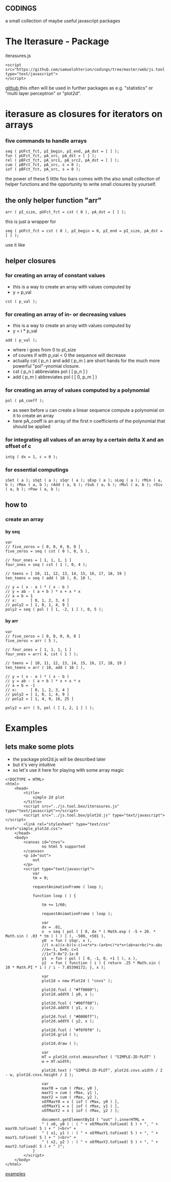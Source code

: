 ## CODINGS

a small collection of maybe useful javascript packages

# The Iterasure - Package
iterasures.js

```
<script src="https://github.com/samuelohterion/codings/tree/master/web/js.tool.box/iterasures.js" type="text/javascript">
</script>
```

[ github ](https://github.com/samuelohterion/codings/blob/master/web/js.tool.box/iterasures.js)
this often will be used in further packages as e.g. "statistics" or "multi layer perceptron" or "plot2d".
# iterasure as closures for iterators on arrays
### five commands to handle arrays

```
seq ( pUFct_fct, pI_begin, pI_end, pA_dst = [ ] );
fun ( pUFct_fct, pA_src, pA_dst = [ ] );
rel ( pBFct_fct, pA_src1, pA_src2, pA_dst = [ ] );
cum ( pBFct_fct, pA_src, s = 0 );
iof ( pBFct_fct, pA_src, s = 0 );
```

the power of these 5 little foo bars comes with the also small collection of helper functions and the opportunity to write small closures by yourself.
## the only helper function "arr"


```
arr ( pI_size, pUFct_fct = cst ( 0 ), pA_dst = [ ] );
```

this is just a wrapper for


```
seq ( pUFct_fct = cst ( 0 ), pI_begin = 0, pI_end = pI_size, pA_dst = [ ] );
```

use it like


## helper closures
### for creating an array of constant values
- this is a way to create an array with values computed by
- y = p_val


```
cst ( p_val );
```

### for creating an array of in- or decreasing values
- this is a way to create an array with values computed by
- y = i * p_val

```
add ( p_val );
```

- where i goes from 0 to pI_size
- of coures if with p_val < 0 the sequence will decrease
- actually cst ( p_n ) and add ( p_m ) are short hands for the much more powerful "pol"-ynomial closure.
- cst ( p_n ) abbreviates pol ( [ p_n ] )
- add ( p_m ) abbreviates pol ( [ 0, p_m ] )

### for creating an array of values computed by a polynomial


```
pol ( pA_coeff );
```

- as seen before u can create a linear sequence compute a polynomial on it to create an array
- here pA_coeff is an array of the first n coefficients of the polynomial that should be applied

### for integrating all values of an array by a certain delta X and an offset of c

```
intg ( dx = 1, c = 0 );
```

### for essential computings


`
sSet ( a );
sSqt ( a );
sSqr ( a );
sExp ( a );
sLog ( a );
rMin ( a, b );
rMax ( a, b );
rAdd ( a, b );
rSub ( a, b );
rMul ( a, b );
rDiv ( a, b );
rPow ( a, b );
`

## how to
### create an array

#### by seq

```
var
// five_zeros = [ 0, 0, 0, 0, 0 ]
five_zeros = seq ( cst ( 0 ), 0, 5 ),

// four_ones = [ 1, 1, 1, 1 ]
four_ones = seq ( cst ( 1 ), 0, 4 );

// teens = [ 10, 11, 12, 13, 14, 15, 16, 17, 18, 19 ]
ten_teens = seq ( add ( 10 ), 0, 10 ),

// y = ( x - a ) * ( x - b )
// y = ab - ( a + b ) * x + x * x
// a = b = 1
// x:      [ 0, 1, 2, 3, 4 ]
// poly2 = [ 1, 0, 1, 4, 9 ]
poly2 = seq ( pol ( [ 1, -2, 1 ] ), 0, 5 );

```
#### by arr


```
var
// five_zeros = [ 0, 0, 0, 0, 0 ]
five_zeros = arr ( 5 ),

// four_ones = [ 1, 1, 1, 1 ]
four_ones = arr( 4, cst ( 1 ) );

// teens = [ 10, 11, 12, 13, 14, 15, 16, 17, 18, 19 ]
ten_teens = arr ( 10, add ( 10 ) ),

// y = ( x - a ) * ( x - b )
// y = ab - ( a + b ) * x + x * x
// a = b = -1
// x:      [ 0, 1, 2, 3, 4 ]
// poly2 = [ 1, 0, 1, 4, 9 ]
// poly2 = [ 1, 4, 9, 16, 25 ]

poly2 = arr ( 5, pol ( [ 1, 2, 1 ] ) );
```

# Examples
## lets make some plots
* the package plot2d.js will be described later
* but it's very intuitive
* so let's use it here for playing with some array magic

```
<!DOCTYPE = HTML>
<html>
	<head>
		<title>
			simple 2d plot
		</title>
		<script src="../js.tool.box/iterasures.js" type="text/javascript"></script>
		<script src="../js.tool.box/plot2d.js" type="text/javascript"></script>
		<link rel="stylesheet" type="text/css" href="simple_plot2d.css">
	</head>
	<body>
		<canvas id="cnvs">
				no html 5 supported
		</canvas>
		<p id="out">
			out
		</p>
		<script type="text/javascript">
			var
			tm = 0;

			requestAnimationFrame ( loop );

			function loop ( ) {

				tm += 1/60;

				requestAnimationFrame ( loop );

				var
				dx = .01,
				x  = seq ( pol ( [ 0, dx * ( Math.exp ( -5 + 20. * Math.sin ( .03 * tm ) ) ) ] ), -500, +501 ),
				y0  = fun ( sSqr, x ),
				//( x-a)(x-b)(x-c)=x*x*x-(a+b+c)*x*x+(ab+ac+bc)*x-abc
				//a=-1, b=0; c=1
				//1x^3-0x^2-1x-0
				y1  = fun ( pol ( [ 0, -1, 0, +1 ] ), x ),
				y2  = fun ( function ( i ) { return .25 * Math.sin ( 10 * Math.PI * i ) / i - 7.85398172; }, x );

				var
				plot2d = new Plot2d ( "cnvs" );

				plot2d.fcol ( "#ff0000");
				plot2d.addYX ( y0, x );

				plot2d.fcol ( "#00ff00");
				plot2d.addYX ( y1, x );

				plot2d.fcol ( "#0000ff");
				plot2d.addYX ( y2, x );

				plot2d.fcol ( "#f0f0f0" );
				plot2d.grid ( );

				plot2d.draw ( );

				var
				mT = plot2d.cntxt.measureText ( "SIMPLE-2D-PLOT" )
				w = mT.width;

				plot2d.text ( "SIMPLE-2D-PLOT", plot2d.cnvs.width / 2 - w, plot2d.cnvs.height / 2 );

				var
				maxY0 = cum ( rMax, y0 ),
				maxY1 = cum ( rMax, y1 ),
				maxY2 = cum ( rMax, y2 ),
				xOfMaxY0 = x [ iof ( rMax, y0 ) ],
				xOfMaxY1 = x [ iof ( rMax, y1 ) ],
				xOfMaxY2 = x [ iof ( rMax, y2 ) ];

				document.getElementById ( "out" ).innerHTML =
				" ( x0, y0 ) : ( " + xOfMaxY0.toFixed( 5 ) + ", " + maxY0.toFixed( 5 ) + " )<br>" +
				" ( x1, y1 ) : ( " + xOfMaxY1.toFixed( 5 ) + ", " + maxY1.toFixed( 5 ) + " )<br>" +
				" ( x2, y2 ) : ( " + xOfMaxY2.toFixed( 5 ) + ", " + maxY2.toFixed( 5 ) + " )";
			}
		</script>
	</body>
</html>
```

[examples](examples/mlp/mlp.html)
